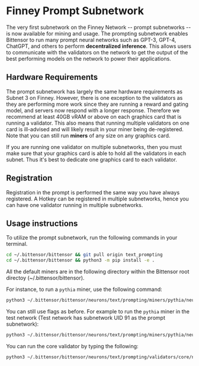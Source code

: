 # Finney Prompt Subnetwork

The very first subnetwork on the Finney Network -- prompt subnetworks -- is now available for mining and usage. The prompting subnetwork enables Bittensor to run many prompt neural networks such as GPT-3, GPT-4, ChatGPT, and others to perform **decentralized inference**. This allows users to communicate with the validators on the network to get the output of the best performing models on the network to power their applications. 

## Hardware Requirements

The prompt subnetwork has largely the same hardware requirements as Subnet 3 on Finney. However, there is one exception to the validators as they are performing more work since they are running a reward and gating model, and servers now respond with a longer response. Therefore we recommend at least 40GB vRAM or above on each graphics card that is running a validator. This also means that running multiple validators on one card is ill-advised and will likely result in your miner being de-registered. Note that you can still run **miners** of any size on any graphics card. 

If you are running one validator on multiple subnetworks, then you must make sure that your graphics card is able to hold all the validators in each subnet. Thus it's best to dedicate one graphics card to each validator. 

## Registration

Registration in the prompt is performed the same way you have always registered. A Hotkey can be registered in multiple subnetworks, hence you can have one validator running in multiple subnetworks.

## Usage instructions
To utilize the prompt subnetwork, run the following commands in your terminal.

```bash
cd ~/.bittensor/bittensor && git pull origin text_prompting
cd ~/.bittensor/bittensor && python3 -m pip install -e .
```

All the default miners are in the following directory within the Bittensor root directoy (~/.bittensor/bittensor).

For instance, to run a `pythia` miner, use the following command:

```bash
python3 ~/.bittensor/bittensor/neurons/text/prompting/miners/pythia/neuron.py 
```

You can still use flags as before. For example to run the `pythia` miner in the test network (Test network has subnetwork UID 91 as the prompt subnetwork):

```bash
python3 ~/.bittensor/bittensor/neurons/text/prompting/miners/pythia/neuron.py --wallet.name prompt_miners --wallet.hotkey prompt_miner1 --subtensor.network finney --subtensor.chain_endpoint wss://test.finney.opentensor.ai:443 --netuid 91

```

You can run the core validator by typing the following:

```bash
python3 ~/.bittensor/bittensor/neurons/text/prompting/validators/core/neuron.py
```



